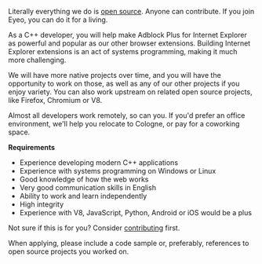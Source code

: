 Literally everything we do is [open source](https://hg.adblockplus.org). Anyone can contribute. If you join Eyeo, you can do it for a living.

As a C++ developer, you will help make Adblock Plus for Internet Explorer as powerful and popular as our other browser extensions. Building Internet Explorer extensions is an act of systems programming, making it much more challenging.

We will have more native projects over time, and you will have the opportunity to work on those, as well as any of our other projects if you enjoy variety. You can also work upstream on related open source projects, like Firefox, Chromium or V8.

Almost all developers work remotely, so can you. If you'd prefer an office environment, we'll help you relocate to Cologne, or pay for a coworking space.

**Requirements**

- Experience developing modern C++ applications
- Experience with systems programming on Windows or Linux
- Good knowledge of how the web works
- Very good communication skills in English
- Ability to work and learn independently
- High integrity
- Experience with V8, JavaScript, Python, Android or iOS would be a plus

Not sure if this is for you? Consider [contributing](https://adblockplus.org/en/contribute-code) first.

When applying, please include a code sample or, preferably, references to open source projects you worked on.
